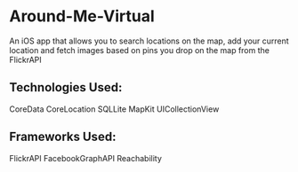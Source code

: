 # Around-Me-Virtual
An iOS app that allows you to search locations on the map, add your current location and fetch images based on pins you drop on the map from the FlickrAPI

## Technologies Used:
CoreData
CoreLocation
SQLLite
MapKit
UICollectionView

## Frameworks Used:
FlickrAPI
FacebookGraphAPI
Reachability
